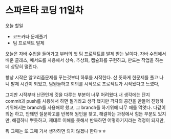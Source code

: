 # 스파르타 코딩 11일차

오늘 할일 
- 코드카타 문제풀기
- 팀 프로젝트 발제

오늘은 자바 수업을 들어가고 부터의 첫 팀 프로젝트를 발제 받는 날이다. 
자바 수업에서 배운 클래스, 메서드를 사용해서 상속, 추상화, 캡슐화를 구현하고, 만드는 작업을 하는데 
상당히 떨린다. 

항상 시작은 알고리즘문제를 푸는것부터 하루를 시작한다. 산 뜻하게 한문제를 풀고 나니 발제 시간이 되었고, 
팀원들하고 회의를 시작으로 프로젝트가 시작됐다고 느꼈다, 

그치만 시작부터 난관인게 깃을 다루는 부분이 너무 어려웠다.내 생각에는 단지 commit과 push를 사용해서 
하면 될거라고 생각 했지만 각자의 공간을 만들어 진행하기위해서는 branch를 사용해야 했고, 
그 branch를 하기위해 너무 애를 먹엇다. 다같이 의논 하고, 안돼면 질문하고를 반복해 원인을 찾고, 
해결하는 과정에서 힘든 부분도 있지만, 해결하니 뿌듯하고, 제대로 이해를 못해서 반복하면 어떻하기지라는 
걱정이 되지만, 


뭐 그때는 또 그때 가서 생각하면 되지 않겠나 한다ㅎㅎ 